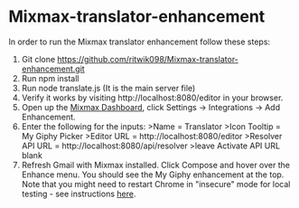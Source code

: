 # Mixmax-translator-enhancement

In order to run the Mixmax translator enhancement follow these steps:

1. Git clone https://github.com/ritwik098/Mixmax-translator-enhancement.git
2. Run npm install
3. Run node translate.js (It is the main server file)
4. Verify it works by visiting http://localhost:8080/editor in your browser.
5. Open up the [Mixmax Dashboard], click Settings -> Integrations -> Add Enhancement.
6. Enter the following for the inputs:
		>Name = Translator
		>Icon Tooltip = My Giphy Picker
		>Editor URL = http://localhost:8080/editor
		>Resolver API URL = http://localhost:8080/api/resolver
		>leave Activate API URL blank
7. Refresh Gmail with Mixmax installed. Click Compose and hover over the Enhance menu. You should see the My Giphy enhancement at the top. Note that you might need to restart Chrome in "insecure" mode for local testing - see instructions [here].

[Mixmax Dashboard]: <https://app.mixmax.com/dashboard/>
[here]: <http://developer.mixmax.com/docs/variables-in-templates#insecure-content-https-request-blocked-when-develo>
